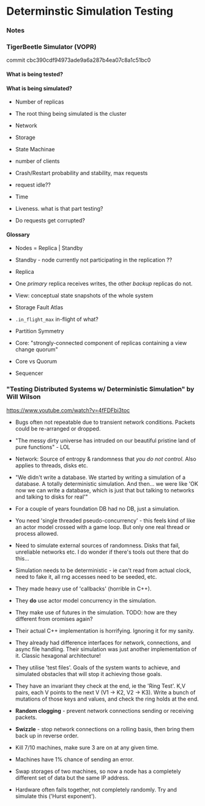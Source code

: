 # Determinstic Simulation Testing

### Notes

### TigerBeetle Simulator (VOPR)

commit cbc390cdf94973ade9a6a287b4ea07c8a1c51bc0 

#### What is being tested?

#### What is being simulated?

- Number of replicas

- The root thing being simulated is the cluster

- Network

- Storage

- State Machinae

- number of clients

- Crash/Restart probability and stability, max requests

- request idle??

- Time

- Liveness. what is that part testing?

- Do requests get corrupted?

#### Glossary

- Nodes = Replica | Standby

- Standby - node currently not participating in the replication ??

- Replica

- One *primary* replica receives writes, the other *backup* replicas do not.

- View: conceptual state snapshots of the whole system

- Storage Fault Atlas 

- `.in_flight_max` in-flight of what?

- Partition Symmetry

- Core: "strongly-connected component of replicas containing a view change quorum"

- Core vs Quorum

- Sequencer

### "Testing Distributed Systems w/ Deterministic Simulation" by Will Wilson

https://www.youtube.com/watch?v=4fFDFbi3toc

- Bugs often not repeatable due to transient network conditions. Packets could be re-arranged or dropped.

- "The messy dirty universe has intruded on our beautiful pristine land of pure functions" - LOL

- Network: Source of entropy & randomness that *you do not control*. Also applies to threads, disks etc.

- "We didn't write a database. We started by writing a simulation of a database. A totally deterministic simulation. And then... we were like 'OK now we can write a database, which is just that but talking to networks and talking to disks for real'"

- For a couple of years foundation DB had no DB, just a simulation.

- You need 'single threaded pseudo-concurrency' - this feels kind of like an actor model crossed with a game loop. But only one real thread or process allowed.

- Need to simulate external sources of randomness. Disks that fail, unreliable networks etc. I do wonder if there's tools out there that do this...

- Simulation needs to be deterministic - ie can't read from actual clock, need to fake it, all rng accesses need to be seeded, etc.

- They made heavy use of 'callbacks' (horrible in C++).

- They **do** use actor model concurrency in the simulation.

- They make use of futures in the simulation. TODO: how are they different from oromises again?

- Their actual C++ implementation is horrifying. Ignoring it for my sanity.

- They already had difference interfaces for network, connections, and async file handling. Their simulation was just another implementation of it. Classic hexagonal architecture!

- They utilise 'test files'. Goals of the system wants to achieve, and simulated obstacles that will stop it achieving those goals.

- They have an invariant they check at the end, ie the 'Ring Test'. K,V pairs, each V points to the next V (V1 -> K2, V2 -> K3). Write a bunch of mutations of those keys and values, and check the ring holds at the end.

- **Random clogging** - prevent network connections sending or receiving packets.

- **Swizzle** - stop network connections on a rolling basis, then bring them back up in reverse order. 

- Kill 7/10 machines, make sure 3 are on at any given time.

- Machines have 1% chance of sending an error.

- Swap storages of two machines, so now a node has a completely different set of data but the same IP address.

- Hardware often fails together, not completely randomly. Try and simulate this ('Hurst exponent').
